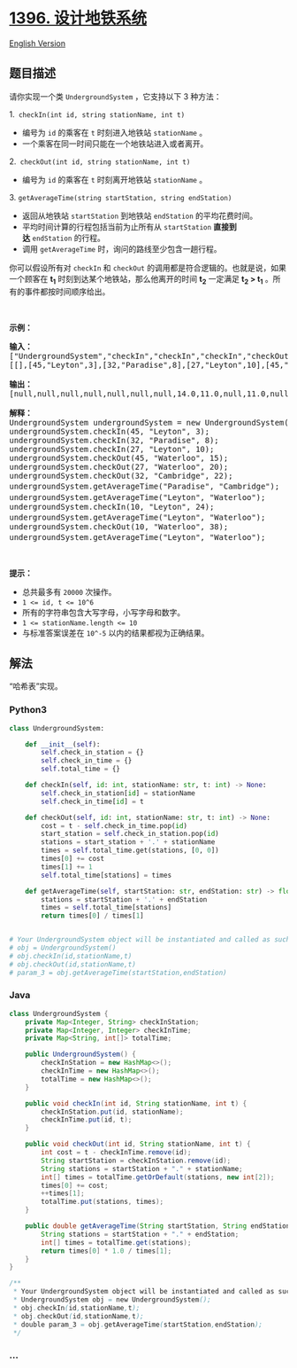 # [1396. 设计地铁系统](https://leetcode-cn.com/problems/design-underground-system)

[English Version](https://github.com/yanglr/leetcode-ac/blob/master/assets/1300-1399/1396.Design%20Underground%20System/README_EN.md)

## 题目描述

<!-- 这里写题目描述 -->

<p>请你实现一个类&nbsp;<code>UndergroundSystem</code>&nbsp;，它支持以下 3 种方法：</p>

<p>1.<code>&nbsp;checkIn(int id, string stationName, int t)</code></p>

<ul>
	<li>编号为&nbsp;<code>id</code>&nbsp;的乘客在 <code>t</code>&nbsp;时刻进入地铁站&nbsp;<code>stationName</code>&nbsp;。</li>
	<li>一个乘客在同一时间只能在一个地铁站进入或者离开。</li>
</ul>

<p>2.<code>&nbsp;checkOut(int id, string stationName, int t)</code></p>

<ul>
	<li>编号为&nbsp;<code>id</code>&nbsp;的乘客在 <code>t</code>&nbsp;时刻离开地铁站 <code>stationName</code>&nbsp;。</li>
</ul>

<p>3.&nbsp;<code>getAverageTime(string startStation, string endStation)</code>&nbsp;</p>

<ul>
	<li>返回从地铁站&nbsp;<code>startStation</code>&nbsp;到地铁站&nbsp;<code>endStation</code>&nbsp;的平均花费时间。</li>
	<li>平均时间计算的行程包括当前为止所有从&nbsp;<code>startStation</code>&nbsp;<strong>直接到达</strong>&nbsp;<code>endStation</code>&nbsp;的行程。</li>
	<li>调用&nbsp;<code>getAverageTime</code>&nbsp;时，询问的路线至少包含一趟行程。</li>
</ul>

<p>你可以假设所有对&nbsp;<code>checkIn</code>&nbsp;和&nbsp;<code>checkOut</code>&nbsp;的调用都是符合逻辑的。也就是说，如果一个顾客在 <strong>t<sub>1</sub></strong>&nbsp;时刻到达某个地铁站，那么他离开的时间&nbsp;<strong>t<sub>2</sub></strong>&nbsp;一定满足&nbsp;<strong>t<sub>2</sub> &gt; t<sub>1</sub></strong>&nbsp;。所有的事件都按时间顺序给出。</p>

<p>&nbsp;</p>

<p><strong>示例：</strong></p>

<pre><strong>输入：</strong>
[&quot;UndergroundSystem&quot;,&quot;checkIn&quot;,&quot;checkIn&quot;,&quot;checkIn&quot;,&quot;checkOut&quot;,&quot;checkOut&quot;,&quot;checkOut&quot;,&quot;getAverageTime&quot;,&quot;getAverageTime&quot;,&quot;checkIn&quot;,&quot;getAverageTime&quot;,&quot;checkOut&quot;,&quot;getAverageTime&quot;]
[[],[45,&quot;Leyton&quot;,3],[32,&quot;Paradise&quot;,8],[27,&quot;Leyton&quot;,10],[45,&quot;Waterloo&quot;,15],[27,&quot;Waterloo&quot;,20],[32,&quot;Cambridge&quot;,22],[&quot;Paradise&quot;,&quot;Cambridge&quot;],[&quot;Leyton&quot;,&quot;Waterloo&quot;],[10,&quot;Leyton&quot;,24],[&quot;Leyton&quot;,&quot;Waterloo&quot;],[10,&quot;Waterloo&quot;,38],[&quot;Leyton&quot;,&quot;Waterloo&quot;]]

<strong>输出：</strong>
[null,null,null,null,null,null,null,14.0,11.0,null,11.0,null,12.0]

<strong>解释：</strong>
UndergroundSystem undergroundSystem = new UndergroundSystem();
undergroundSystem.checkIn(45, &quot;Leyton&quot;, 3);
undergroundSystem.checkIn(32, &quot;Paradise&quot;, 8);
undergroundSystem.checkIn(27, &quot;Leyton&quot;, 10);
undergroundSystem.checkOut(45, &quot;Waterloo&quot;, 15);
undergroundSystem.checkOut(27, &quot;Waterloo&quot;, 20);
undergroundSystem.checkOut(32, &quot;Cambridge&quot;, 22);
undergroundSystem.getAverageTime(&quot;Paradise&quot;, &quot;Cambridge&quot;);       // 返回 14.0。从 &quot;Paradise&quot;（时刻 8）到 &quot;Cambridge&quot;(时刻 22)的行程只有一趟
undergroundSystem.getAverageTime(&quot;Leyton&quot;, &quot;Waterloo&quot;);          // 返回 11.0。总共有 2 躺从 &quot;Leyton&quot; 到 &quot;Waterloo&quot; 的行程，编号为 id=45 的乘客出发于 time=3 到达于 time=15，编号为 id=27 的乘客于 time=10 出发于 time=20 到达。所以平均时间为 ( (15-3) + (20-10) ) / 2 = 11.0
undergroundSystem.checkIn(10, &quot;Leyton&quot;, 24);
undergroundSystem.getAverageTime(&quot;Leyton&quot;, &quot;Waterloo&quot;);          // 返回 11.0
undergroundSystem.checkOut(10, &quot;Waterloo&quot;, 38);
undergroundSystem.getAverageTime(&quot;Leyton&quot;, &quot;Waterloo&quot;);          // 返回 12.0</pre>

<p>&nbsp;</p>

<p><strong>提示：</strong></p>

<ul>
	<li>总共最多有&nbsp;<code>20000</code>&nbsp;次操作。</li>
	<li><code>1 &lt;= id, t &lt;= 10^6</code></li>
	<li>所有的字符串包含大写字母，小写字母和数字。</li>
	<li><code>1 &lt;=&nbsp;stationName.length &lt;= 10</code></li>
	<li>与标准答案误差在&nbsp;<code>10^-5</code>&nbsp;以内的结果都视为正确结果。</li>
</ul>

## 解法

<!-- 这里可写通用的实现逻辑 -->

“哈希表”实现。

<!-- tabs:start -->

### **Python3**

<!-- 这里可写当前语言的特殊实现逻辑 -->

```python
class UndergroundSystem:

    def __init__(self):
        self.check_in_station = {}
        self.check_in_time = {}
        self.total_time = {}

    def checkIn(self, id: int, stationName: str, t: int) -> None:
        self.check_in_station[id] = stationName
        self.check_in_time[id] = t

    def checkOut(self, id: int, stationName: str, t: int) -> None:
        cost = t - self.check_in_time.pop(id)
        start_station = self.check_in_station.pop(id)
        stations = start_station + '.' + stationName
        times = self.total_time.get(stations, [0, 0])
        times[0] += cost
        times[1] += 1
        self.total_time[stations] = times

    def getAverageTime(self, startStation: str, endStation: str) -> float:
        stations = startStation + '.' + endStation
        times = self.total_time[stations]
        return times[0] / times[1]


# Your UndergroundSystem object will be instantiated and called as such:
# obj = UndergroundSystem()
# obj.checkIn(id,stationName,t)
# obj.checkOut(id,stationName,t)
# param_3 = obj.getAverageTime(startStation,endStation)
```

### **Java**

<!-- 这里可写当前语言的特殊实现逻辑 -->

```java
class UndergroundSystem {
    private Map<Integer, String> checkInStation;
    private Map<Integer, Integer> checkInTime;
    private Map<String, int[]> totalTime;

    public UndergroundSystem() {
        checkInStation = new HashMap<>();
        checkInTime = new HashMap<>();
        totalTime = new HashMap<>();
    }

    public void checkIn(int id, String stationName, int t) {
        checkInStation.put(id, stationName);
        checkInTime.put(id, t);
    }

    public void checkOut(int id, String stationName, int t) {
        int cost = t - checkInTime.remove(id);
        String startStation = checkInStation.remove(id);
        String stations = startStation + "." + stationName;
        int[] times = totalTime.getOrDefault(stations, new int[2]);
        times[0] += cost;
        ++times[1];
        totalTime.put(stations, times);
    }

    public double getAverageTime(String startStation, String endStation) {
        String stations = startStation + "." + endStation;
        int[] times = totalTime.get(stations);
        return times[0] * 1.0 / times[1];
    }
}

/**
 * Your UndergroundSystem object will be instantiated and called as such:
 * UndergroundSystem obj = new UndergroundSystem();
 * obj.checkIn(id,stationName,t);
 * obj.checkOut(id,stationName,t);
 * double param_3 = obj.getAverageTime(startStation,endStation);
 */
```

### **...**

```

```

<!-- tabs:end -->
